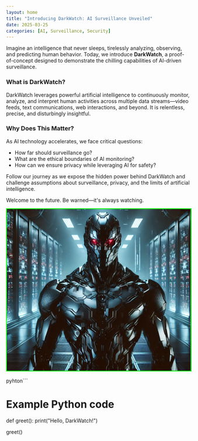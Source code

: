 ```yaml
---
layout: home
title: "Introducing DarkWatch: AI Surveillance Unveiled"
date: 2025-03-25
categories: [AI, Surveillance, Security]
---
```


Imagine an intelligence that never sleeps, tirelessly analyzing, observing, and predicting human behavior. Today, we introduce **DarkWatch**, a proof-of-concept designed to demonstrate the chilling capabilities of AI-driven surveillance.

### What is DarkWatch?

DarkWatch leverages powerful artificial intelligence to continuously monitor, analyze, and interpret human activities across multiple data streams—video feeds, text communications, web interactions, and beyond. It is relentless, precise, and disturbingly insightful.

### Why Does This Matter?

As AI technology accelerates, we face critical questions:

- How far should surveillance go?
- What are the ethical boundaries of AI monitoring?
- How can we ensure privacy while leveraging AI for safety?

Follow our journey as we expose the hidden power behind DarkWatch and challenge assumptions about surveillance, privacy, and the limits of artificial intelligence.

Welcome to the future. Be warned—it's always watching.

<img src="assets/repo.png" alt="Placeholder" style="border: 2px solid #0f0;">

pyhton```
# Example Python code
def greet():
    print("Hello, DarkWatch!")

greet()
```
